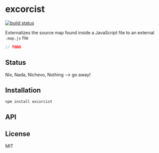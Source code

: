 # excorcist
[![build status](https://secure.travis-ci.org/thlorenz/excorcist.png)](http://travis-ci.org/thlorenz/excorcist)

Externalizes the source map found inside a JavaScript file to an external `.map.js` file

```js
// TODO
```

## Status

Nix, Nada, Nichevo, Nothing --> go away!
## Installation

    npm install excorcist

## API


## License

MIT
